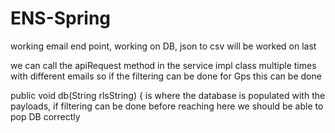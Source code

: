 # ENS-Spring
working email end point, working on DB, json to csv will be worked on last 


we can call the apiRequest method in the service impl class multiple times with different emails so if the filtering can be done for Gps this can be done


public void db(String rlsString) {  is where the database is populated with the payloads, if filtering can be done before reaching here we should be able to pop DB correctly 
